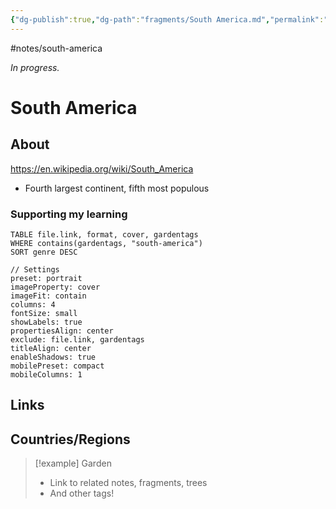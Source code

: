```yaml
---
{"dg-publish":true,"dg-path":"fragments/South America.md","permalink":"/fragments/south-america/","created":"2025-03-17T17:50:52.210-04:00","updated":"2025-06-25T20:29:27.389-04:00"}
---
```


#notes/south-america

*In progress.*
# South America 
## About
https://en.wikipedia.org/wiki/South_America
- Fourth largest continent, fifth most populous

### Supporting my learning

```datacards
TABLE file.link, format, cover, gardentags 
WHERE contains(gardentags, "south-america")
SORT genre DESC

// Settings
preset: portrait
imageProperty: cover
imageFit: contain
columns: 4
fontSize: small
showLabels: true
propertiesAlign: center
exclude: file.link, gardentags
titleAlign: center
enableShadows: true
mobilePreset: compact
mobileColumns: 1
```

## Links

## Countries/Regions

> [!example] Garden
> - Link to related notes, fragments, trees
> - And other tags!

